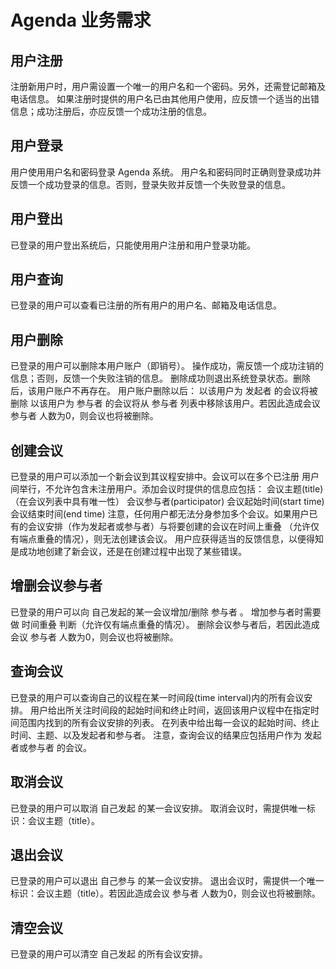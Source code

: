 
# Agenda 业务需求
## 用户注册

注册新用户时，用户需设置一个唯一的用户名和一个密码。另外，还需登记邮箱及电话信息。
如果注册时提供的用户名已由其他用户使用，应反馈一个适当的出错信息；成功注册后，亦应反馈一个成功注册的信息。

## 用户登录

用户使用用户名和密码登录 Agenda 系统。
用户名和密码同时正确则登录成功并反馈一个成功登录的信息。否则，登录失败并反馈一个失败登录的信息。

## 用户登出

已登录的用户登出系统后，只能使用用户注册和用户登录功能。

## 用户查询

已登录的用户可以查看已注册的所有用户的用户名、邮箱及电话信息。

## 用户删除

已登录的用户可以删除本用户账户（即销号）。
操作成功，需反馈一个成功注销的信息；否则，反馈一个失败注销的信息。
删除成功则退出系统登录状态。删除后，该用户账户不再存在。
用户账户删除以后：
以该用户为 发起者 的会议将被删除
以该用户为 参与者 的会议将从 参与者 列表中移除该用户。若因此造成会议 参与者 人数为0，则会议也将被删除。

## 创建会议

已登录的用户可以添加一个新会议到其议程安排中。会议可以在多个已注册
用户间举行，不允许包含未注册用户。添加会议时提供的信息应包括：
会议主题(title)（在会议列表中具有唯一性）
会议参与者(participator)
会议起始时间(start time)
会议结束时间(end time)
注意，任何用户都无法分身参加多个会议。如果用户已有的会议安排（作为发起者或参与者）与将要创建的会议在时间上重叠 （允许仅有端点重叠的情况），则无法创建该会议。
用户应获得适当的反馈信息，以便得知是成功地创建了新会议，还是在创建过程中出现了某些错误。

## 增删会议参与者

已登录的用户可以向 自己发起的某一会议增加/删除 参与者 。
增加参与者时需要做 时间重叠 判断（允许仅有端点重叠的情况）。
删除会议参与者后，若因此造成会议 参与者 人数为0，则会议也将被删除。

## 查询会议

已登录的用户可以查询自己的议程在某一时间段(time interval)内的所有会议安排。
用户给出所关注时间段的起始时间和终止时间，返回该用户议程中在指定时间范围内找到的所有会议安排的列表。
在列表中给出每一会议的起始时间、终止时间、主题、以及发起者和参与者。
注意，查询会议的结果应包括用户作为 发起者或参与者 的会议。

## 取消会议

已登录的用户可以取消 自己发起 的某一会议安排。
取消会议时，需提供唯一标识：会议主题（title）。

## 退出会议

已登录的用户可以退出 自己参与 的某一会议安排。
退出会议时，需提供一个唯一标识：会议主题（title）。若因此造成会议 参与者 人数为0，则会议也将被删除。

## 清空会议

已登录的用户可以清空 自己发起 的所有会议安排。

